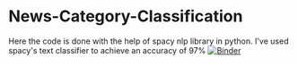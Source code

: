 # News-Category-Classification
Here the code is done with the help of spacy nlp library in python. I've used spacy's text classifier to achieve an accuracy of 97%
[![Binder](https://mybinder.org/badge_logo.svg)](https://mybinder.org/v2/gh/N-Harish/News-Category-Classification/blob/master/News%20Classifier.ipynb/master)


